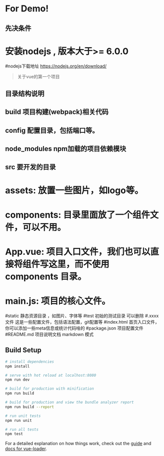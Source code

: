# For Demo!

## 先决条件
#  安装nodejs , 版本大于>= 6.0.0
#nodejs下载地址 https://nodejs.org/en/download/

> 关于vue的第一个项目

## 目录结构说明
## build  项目构建(webpack)相关代码
## config 配置目录，包括端口等。
## node_modules npm加载的项目依赖模块
## src 要开发的目录
# assets: 放置一些图片，如logo等。
# components: 目录里面放了一个组件文件，可以不用。
# App.vue: 项目入口文件，我们也可以直接将组件写这里，而不使用 components 目录。
# main.js: 项目的核心文件。
#static 静态资源目录 ，如图片、字体等
#test 初始的测试目录 可以删除
#.xxxx文件  这是一些配置文件，包括语法配置，git配置等
#index.html 首页入口文件，你可以添加一些meta信息或统计代码啥的
#package.json 项目配置文件
#README.md   项目说明文档 markdown 模式



## Build Setup

``` bash
# install dependencies
npm install

# serve with hot reload at localhost:8080
npm run dev

# build for production with minification
npm run build

# build for production and view the bundle analyzer report
npm run build --report

# run unit tests
npm run unit

# run all tests
npm test
```

For a detailed explanation on how things work, check out the [guide](http://vuejs-templates.github.io/webpack/) and [docs for vue-loader](http://vuejs.github.io/vue-loader).
